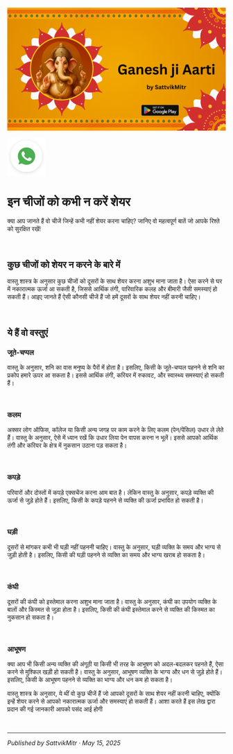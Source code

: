 <!-- Banner SVG -->
![Banner](https://raw.githubusercontent.com/anandwana001/content-repo/refs/heads/main/aarti/ganesh/ganesh_ji_aarti_banner.png)

<!-- Share & WhatsApp icons as SVG -->
<a href="https://api.whatsapp.com/send?text=Check%20out%20this%20article%20in%20the%20Hanuman%20Chalisa%20app%3A%20https%3A%2F%2Fwww.sattvikmitr.com%2Farticles%3FcontentUrl%3Dhttps%253A%252F%252Fraw.githubusercontent.com%252Fanandwana001%252Fcontent-repo%252Frefs%252Fheads%252Fmain%252Faarti%252Fganesh%252Fganesh_aarti_english.md%26title%3DGanesh%2520Aarti">
  <img src="https://raw.githubusercontent.com/anandwana001/content-repo/refs/heads/main/assets/ic_wtsapp_share_rounded.svg" alt="WhatsApp"/>
</a>

<br>

# इन चीजों को कभी न करें शेयर
क्या आप जानते हैं वो चीजें जिन्हें कभी नहीं शेयर करना चाहिए? जानिए वो महत्वपूर्ण बातें जो आपके रिश्ते को सुरक्षित रखें!

<br>

## कुछ चीजों को शेयर न करने के बारे में
वास्तु शास्त्र के अनुसार कुछ चीजों को दूसरों के साथ शेयर करना अशुभ माना जाता है। ऐसा करने से घर में नकारात्मक ऊर्जा आ सकती है, जिससे आर्थिक तंगी, पारिवारिक कलह और बीमारी जैसी समस्याएं हो सकती हैं। आइए जानते हैं ऐसी कौनसी चीजें हैं जो हमें दूसरों के साथ शेयर नहीं करनी चाहिए।

<br>

## ये हैं वो वस्तुएं
### जूते-चप्पल
वास्तु के अनुसार, शनि का वास मनुष्य के पैरों में होता है। इसलिए, किसी के जूते-चप्पल पहनने से शनि का प्रकोप हमारे ऊपर आ सकता है। इससे आर्थिक तंगी, करियर में रुकावट, और स्वास्थ्य समस्याएं हो सकती हैं।

<br>

### कलम
अक्सर लोग ऑफिस, कॉलेज या किसी अन्य जगह पर काम करने के लिए कलम (पेन/पेंसिल) उधार ले लेते हैं। वास्तु के अनुसार, ऐसे में ध्यान रखें कि उधार लिया पेन वापस करना न भूलें। इससे आपको आर्थिक तंगी और करियर के क्षेत्र में नुकसान उठाना पड़ सकता है।

<br>

### कपड़े
परिवारों और दोस्तों में कपड़े एक्सचेंज करना आम बात है। लेकिन वास्तु के अनुसार, कपड़े व्यक्ति की ऊर्जा से जुड़े होते हैं। इसलिए, किसी के कपड़े पहनने से व्यक्ति की ऊर्जा प्रभावित हो सकती है।

<br>

### घड़ी
दूसरों से मांगकर कभी भी घड़ी नहीं पहननी चाहिए। वास्तु के अनुसार, घड़ी व्यक्ति के समय और भाग्य से जुड़ी होती है। इसलिए, किसी की घड़ी पहनने से व्यक्ति का समय और भाग्य खराब हो सकता है।

<br>

### कंघी
दूसरों की कंघी को इस्तेमाल करना अशुभ माना जाता है। वास्तु के अनुसार, कंघी का उपयोग व्यक्ति के बालों और किस्मत से जुड़ा होता है। इसलिए, किसी की कंघी इस्तेमाल करने से व्यक्ति की किस्मत का नुकसान हो सकता है।

<br>

### आभूषण
क्या आप भी किसी अन्य व्यक्ति की अंगूठी या किसी भी तरह के आभूषण को अदल-बदलकर पहनते हैं, ऐसा करने से मुश्किल खड़ी हो सकती है। वास्तु के अनुसार, आभूषण व्यक्ति के भाग्य और धन से जुड़े होते हैं। इसलिए, किसी के आभूषण पहनने से व्यक्ति का भाग्य और धन कम हो सकता है।

वास्तु शास्त्र के अनुसार, ये थीं वो कुछ चीजें हैं जो आपको दूसरों के साथ शेयर नहीं करनी चाहिए, क्योंकि इन्हें शेयर करने से आपको नकारात्मक ऊर्जा और समस्याएं हो सकती हैं। आशा करते हैं इस लेख द्वारा प्रदान की गई जानकारी आपको पसंद आई होगी

<br>

---

*Published by SattvikMitr · May 15, 2025*
